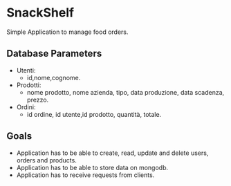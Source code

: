 # SnackShelf
Simple Application to manage food orders.
## Database Parameters
- Utenti:
    - id,nome,cognome.
- Prodotti:
    - nome prodotto, nome azienda, tipo, data produzione, data scadenza, prezzo.
- Ordini:
    - id ordine, id utente,id prodotto, quantità, totale.
## Goals
- Application has to be able to create, read, update and delete users, orders and products.
- Application has to be able to store data on mongodb.
- Application has to receive requests from clients.